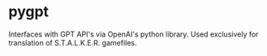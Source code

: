 # pygpt
Interfaces with GPT API's via OpenAI's python library. Used exclusively for translation of S.T.A.L.K.E.R. gamefiles.
